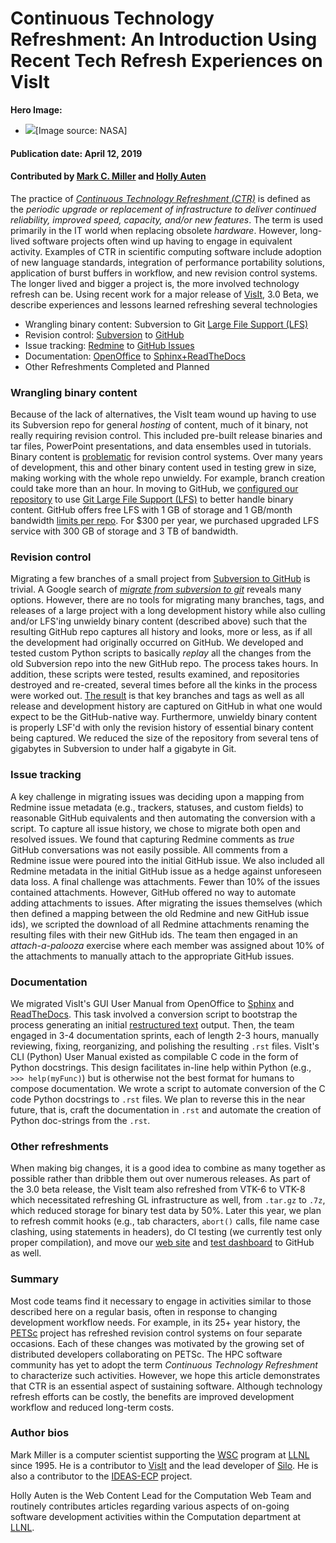 # Continuous Technology Refreshment: An Introduction Using Recent Tech Refresh Experiences on VisIt

**Hero Image:**
- <img src="https://github.com/betterscientificsoftware/images/raw/master/Blog_0419_CTR_1176_432.png" />[Image source: NASA]


#### Publication date: April 12, 2019

#### Contributed by [Mark C. Miller](https://github.com/markcmiller86) and [Holly Auten](https://github.com/hauten)

The practice of
[*Continuous Technology Refreshment (CTR)*](http://info.alphanumeric.com/blog/benefits-establishing-technology-refresh-cycle)
is defined as the *periodic upgrade or replacement of infrastructure to deliver continued reliability, improved speed,
capacity, and/or new features*. The term is used primarily in the IT world when replacing obsolete *hardware*.
However, long-lived software projects often wind up having to engage in equivalent activity.
Examples of CTR in scientific computing software include adoption of new 
language standards, integration of performance portability solutions, application of burst buffers in
workflow, and new revision control systems. The longer lived and bigger a project is, the more
involved technology refresh can be. Using recent work for a major release of
[VisIt](https://wci.llnl.gov/simulation/computer-codes/visit/), 3.0 Beta,
we describe experiences and lessons learned refreshing several technologies
* Wrangling binary content: Subversion to Git [Large File Support (LFS)](https://www.git-tower.com/learn/git/ebook/en/desktop-gui/advanced-topics/git-lfs)
* Revision control: [Subversion](http://visit.ilight.com/svn/visit) to [GitHub](https://github.com/visit-dav/visit)
* Issue tracking: [Redmine](https://visitbugs.ornl.gov/projects/visit) to [GitHub Issues](https://github.com/visit-dav/visit/issues)
* Documentation: [OpenOffice](https://wci.llnl.gov/simulation/computer-codes/visit/manuals) to
  [Sphinx+ReadTheDocs](https://visit-sphinx-github-user-manual.readthedocs.io/en/develop/)
* Other Refreshments Completed and Planned

### Wrangling binary content
Because of the lack of alternatives, the VisIt team wound up having to use its Subversion repo for general *hosting*
of content, much of it binary, not really requiring revision control. This included pre-built release
binaries and tar files, PowerPoint presentations, and data ensembles used in tutorials.
Binary content is [problematic](https://hackernoon.com/what-should-be-in-version-control-d5f16e9a2bf2)
for revision control systems. Over many years of development, this and other binary content used in testing grew
in size, making working with the whole repo unwieldy. For example, branch creation could take more than
an hour. In moving to GitHub, we [configured our repository](https://github.com/visit-dav/visit/blob/develop/.gitattributes)
to use [Git Large File Support (LFS)](https://git-lfs.github.com) to better handle binary content. GitHub offers free
LFS with 1 GB of storage and 1 GB/month bandwidth
[limits per repo](https://help.github.com/en/articles/about-storage-and-bandwidth-usage). For $300 per year, 
we purchased upgraded LFS service with 300 GB of storage and 3 TB of bandwidth.

### Revision control
Migrating a few branches of a small project from [Subversion to GitHub](https://blog.axosoft.com/migrating-git-svn/)
is trivial. A Google search of
[*migrate from subversion to git*](https://www.google.com/search?q=migrate+from+subversion+to+git&oq=migrate+from+subversion+to+git&aqs=chrome..69i57j0l5.2131j0j8&sourceid=chrome&ie=UTF-8)
reveals many options. However, there are no tools for migrating many branches, tags, and releases of a large project
with a long development history while also culling and/or LFS'ing unwieldy binary content (described above)
such that the resulting GitHub repo captures all history and looks, more or less, as if all
the development had originally occurred on GitHub. We developed and tested custom Python scripts to basically
*replay* all the changes from the old Subversion repo into the new GitHub repo. The process takes hours.
In addition, these scripts were tested, results examined, and repositories destroyed and re-created, several
times before all the kinks in the process were worked out. [The result](https://github.com/visit-dav/visit)
is that key branches and tags as well as all release and development history are captured on GitHub in what one would
expect to be the GitHub-native way.
Furthermore, unwieldy binary content is properly LSF'd with only the revision history of essential binary
content being captured. We reduced the size of the repository from several tens of gigabytes in Subversion to
under half a gigabyte in Git.

### Issue tracking
A key challenge in migrating issues was deciding upon a mapping from Redmine issue metadata
(e.g., trackers, statuses, and custom fields) to reasonable GitHub equivalents and then
automating the conversion with a script. To capture all issue history, we chose to migrate both open and resolved issues.
We found that capturing Redmine comments as *true* GitHub conversations was not easily possible. All comments from
a Redmine issue were poured into the initial GitHub issue. We also included all Redmine
metadata in the initial GitHub issue as a hedge against unforeseen data loss. A final challenge was attachments.
Fewer than 10% of the issues contained attachments. However, GitHub offered no way to automate adding attachments
to issues. After migrating the issues themselves (which then defined a mapping between the old
Redmine and new GitHub issue ids), we scripted the download of all Redmine attachments renaming
the resulting files with their new GitHub ids. The team then engaged in an *attach-a-palooza* exercise
where each member was assigned about 10% of the attachments to manually attach to the appropriate
GitHub issues.

### Documentation
We migrated VisIt's GUI User Manual from OpenOffice to
[Sphinx](http://www.sphinx-doc.org/en/master/) and
[ReadTheDocs](https://visit-sphinx-github-user-manual.readthedocs.io/en/develop/).
This task involved a conversion script to bootstrap the process generating an initial
[restructured text](http://www.sphinx-doc.org/en/master/usage/restructuredtext/basics.html) output. Then, the
team engaged in 3-4 documentation sprints, each of length 2-3 hours, manually reviewing, fixing, reorganizing,
and polishing the resulting `.rst` files. VisIt's CLI (Python) User Manual existed as compilable
C code in the form of Python docstrings. This design facilitates in-line help within Python
(e.g., `>>> help(myFunc)`) but is otherwise not the best format for humans to compose documentation. We wrote
a script to automate conversion of the C code Python docstrings to `.rst` files. We plan to reverse this
in the near future, that is, craft the documentation in `.rst` and automate the creation of Python doc-strings
from the `.rst`.

### Other refreshments

When making big changes, it is a good idea to combine as many together as possible rather than
dribble them out over numerous releases. As part of the 3.0 beta release, the VisIt team also refreshed
from VTK-6 to VTK-8 which necessitated refreshing GL infrastructure as well, 
from `.tar.gz` to `.7z`, which reduced storage for binary test data by 50%. Later this year, we plan to refresh
commit hooks (e.g., tab characters, `abort()` calls, file name case clashing, using statements in headers),
do CI testing (we currently test only proper compilation), and move our
[web site](https://wci.llnl.gov/simulation/computer-codes/visit/) and
[test dashboard](https://portal.nersc.gov/project/visit/) to GitHub as well.

### Summary
Most code teams find it necessary to engage in activities similar to those described here on a regular basis, often
in response to changing development workflow needs. For example, in its 25+ year history, the
[PETSc](https://www.mcs.anl.gov/petsc/) project has refreshed revision control systems on four separate occasions.
Each of these changes was motivated by the growing set of distributed developers collaborating on PETSc.
The HPC software community has yet to adopt the term *Continuous Technology Refreshment* to characterize such
activities. However, we hope this article demonstrates that CTR is an essential aspect of sustaining software.
Although technology refresh efforts can be costly, the benefits are improved development workflow and reduced long-term costs.

### Author bios

Mark Miller is a computer scientist supporting the [WSC](https://wci.llnl.gov/about-us/weapon-simulation-and-computing)
program at [LLNL](https://www.llnl.gov) since 1995.
He is a contributor to
[VisIt](https://wci.llnl.gov/simulation/computer-codes/visit)
and the lead developer of
[Silo](https://wci.llnl.gov/simulation/computer-codes/silo). He is also a contributor to the
[IDEAS-ECP](https://ideas-productivity.org/ideas-ecp/) project.

Holly Auten is the Web Content Lead for the Computation Web Team and
routinely contributes articles regarding various aspects of on-going software
development activities within the Computation department at [LLNL](https://www.llnl.gov).

<!--
Publish: yes
RSS update: 2019-04-12
Categories: development
Topics: version control, issue tracking, documentation
Tags: bssw-blog-article
Level: 2
Prerequisites: default
Aggregate: none
-->

